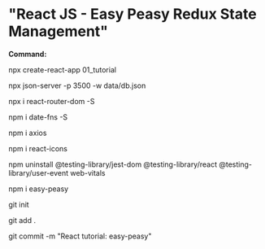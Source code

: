 # "React JS - Easy Peasy Redux State Management"

**Command:**

npx create-react-app 01_tutorial

npx json-server -p 3500 -w data/db.json

npx i react-router-dom -S

npm i date-fns -S

npm i axios

npm i react-icons

npm uninstall @testing-library/jest-dom @testing-library/react @testing-library/user-event web-vitals

npm i easy-peasy

git init

git add .

git commit -m "React tutorial: easy-peasy"

